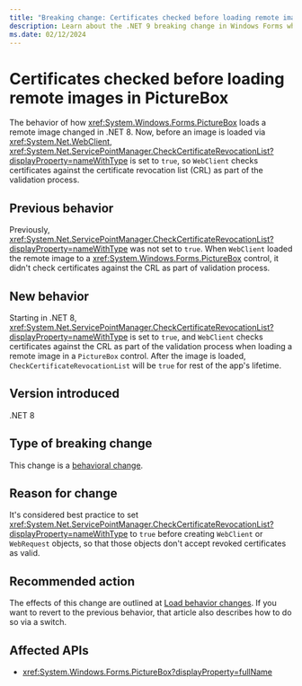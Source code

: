 ```yaml
---
title: "Breaking change: Certificates checked before loading remote images in PictureBox"
description: Learn about the .NET 9 breaking change in Windows Forms where WebClient checks certificates against the revocation list before loading remote images in a PictureBox control.
ms.date: 02/12/2024
---
```

# Certificates checked before loading remote images in PictureBox

The behavior of how <xref:System.Windows.Forms.PictureBox> loads a remote image changed in .NET 8. Now, before an image is loaded via <xref:System.Net.WebClient>, <xref:System.Net.ServicePointManager.CheckCertificateRevocationList?displayProperty=nameWithType> is set to `true`, so `WebClient` checks certificates against the certificate revocation list (CRL) as part of the validation process.

## Previous behavior

Previously, <xref:System.Net.ServicePointManager.CheckCertificateRevocationList?displayProperty=nameWithType> was not set to `true`. When `WebClient` loaded the remote image to a <xref:System.Windows.Forms.PictureBox> control, it didn't check certificates against the CRL as part of validation process.

## New behavior

Starting in .NET 8, <xref:System.Net.ServicePointManager.CheckCertificateRevocationList?displayProperty=nameWithType> is set to `true`, and `WebClient` checks certificates against the CRL as part of the validation process when loading a remote image in a `PictureBox` control. After the image is loaded, `CheckCertificateRevocationList` will be `true` for rest of the app's lifetime.

## Version introduced

.NET 8

## Type of breaking change

This change is a [behavioral change](../../categories.md#behavioral-change).

## Reason for change

It's considered best practice to set <xref:System.Net.ServicePointManager.CheckCertificateRevocationList?displayProperty=nameWithType> to `true` before creating `WebClient` or `WebRequest` objects, so that those objects don't accept revoked certificates as valid.

## Recommended action

The effects of this change are outlined at [Load behavior changes](/dotnet/api/system.windows.forms.picturebox.load#load-behavior-changes). If you want to revert to the previous behavior, that article also describes how to do so via a switch.

## Affected APIs

- <xref:System.Windows.Forms.PictureBox?displayProperty=fullName>
